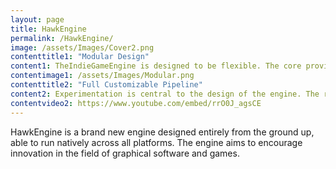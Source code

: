 ```yaml
---
layout: page
title: HawkEngine
permalink: /HawkEngine/
image: /assets/Images/Cover2.png
contenttitle1: "Modular Design"
content1: TheIndieGameEngine is designed to be flexible. The core provides a solid starting point to create graphics software, promoting good practices and speeding up innovation.
contentimage1: /assets/Images/Modular.png
contenttitle2: "Full Customizable Pipeline"
content2: Experimentation is central to the design of the engine. The render pipeline in TheIndieGameEngine is completely customizable from an available front end, empowering the developer with the flexibility to fully explore his ideas and realise his creativity. 
contentvideo2: https://www.youtube.com/embed/rrO0J_agsCE
---
```


HawkEngine is a brand new engine designed entirely from the ground up, able to run natively across all platforms. The engine aims to encourage innovation in the field of graphical software and games. 